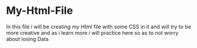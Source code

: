 # My-Html-File
In this file i will be creating my Html file with some CSS in it and will try to be more creative and as i learn more i will practice here so as to not worry about losing Data

